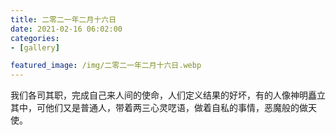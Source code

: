 ```yaml
---
title: 二零二一年二月十六日
date: 2021-02-16 06:02:00
categories:
- [gallery]

featured_image: /img/二零二一年二月十六日.webp
---
```


我们各司其职，完成自己来人间的使命，人们定义结果的好坏，有的人像神明矗立其中，可他们又是普通人，带着两三心灵呓语，做着自私的事情，恶魔般的做天使。